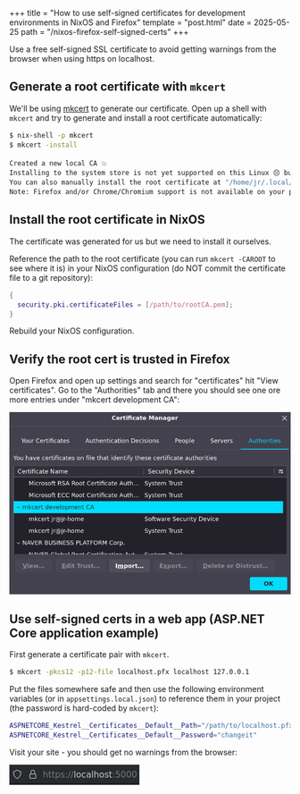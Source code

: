 +++
title = "How to use self-signed certificates for development environments in NixOS and Firefox"
template = "post.html"
date = 2025-05-25
path = "/nixos-firefox-self-signed-certs"
+++

Use a free self-signed SSL certificate to avoid getting warnings from the browser when using https on localhost.

<!--Also read [this post](@/posts/nixos-traefik-reverse-proxy.md) to learn how to combine this with a reverse proxy to use custom domain names (without port numbers!) for your local development.-->

<!-- toc -->

## Generate a root certificate with `mkcert`
We'll be using [mkcert](https://github.com/FiloSottile/mkcert) to generate our certificate.
Open up a shell with `mkcert` and try to generate and install a root certificate automatically:

```bash
$ nix-shell -p mkcert
$ mkcert -install

Created a new local CA 💥
Installing to the system store is not yet supported on this Linux 😣 but Firefox and/or Chrome/Chromium will still work.
You can also manually install the root certificate at "/home/jr/.local/share/mkcert/rootCA.pem".
Note: Firefox and/or Chrome/Chromium support is not available on your platform. ℹ️
```

## Install the root certificate in NixOS
The certificate was generated for us but we need to install it ourselves.

Reference the path to the root certificate (you can run `mkcert -CAROOT` to see where it is) in your NixOS configuration (do NOT commit the certificate file to a git repository):

```nix
{
  security.pki.certificateFiles = [/path/to/rootCA.pem];
}
```

Rebuild your NixOS configuration.

## Verify the root cert is trusted in Firefox
Open Firefox and open up settings and search for "certificates" hit "View certificates".
Go to the "Authorities" tab and there you should see one ore more entries under "mkcert development CA":

<img src="/images/firefox-certs.png" alt="Firefox certificates view">

## Use self-signed certs in a web app (ASP.NET Core application example)
First generate a certificate pair with `mkcert`.

```bash
$ mkcert -pkcs12 -p12-file localhost.pfx localhost 127.0.0.1
```

Put the files somewhere safe and then use the following environment variables (or in `appsettings.local.json`) to reference them in your project (the password is hard-coded by `mkcert`):

```bash
ASPNETCORE_Kestrel__Certificates__Default__Path="/path/to/localhost.pfx"
ASPNETCORE_Kestrel__Certificates__Default__Password="changeit"
```
Visit your site - you should get no warnings from the browser:

<img src="/images/firefox-https.png" alt="Firefox secure connection">

<!--Also read [this post](@/posts/nixos-traefik-reverse-proxy.md) to learn how to combine this with a reverse proxy to use custom domain names (without port numbers!) for your local development.-->
